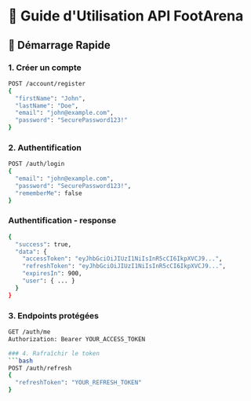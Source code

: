 # 📘 Guide d'Utilisation API FootArena

## 🚀 Démarrage Rapide

### 1. Créer un compte
```bash
POST /account/register
{
  "firstName": "John",
  "lastName": "Doe", 
  "email": "john@example.com",
  "password": "SecurePassword123!"
}
```
### 2. Authentification
```bash
POST /auth/login
{
  "email": "john@example.com",
  "password": "SecurePassword123!",
  "rememberMe": false
}
```

### Authentification - response
```bash
{
  "success": true,
  "data": {
    "accessToken": "eyJhbGciOiJIUzI1NiIsInR5cCI6IkpXVCJ9...",
    "refreshToken": "eyJhbGciOiJIUzI1NiIsInR5cCI6IkpXVCJ9...",
    "expiresIn": 900,
    "user": { ... }
  }
}
```
### 3. Endpoints protégées
```bash
GET /auth/me
Authorization: Bearer YOUR_ACCESS_TOKEN

### 4. Rafraîchir le token
```bash
POST /auth/refresh
{
  "refreshToken": "YOUR_REFRESH_TOKEN"
}
```
